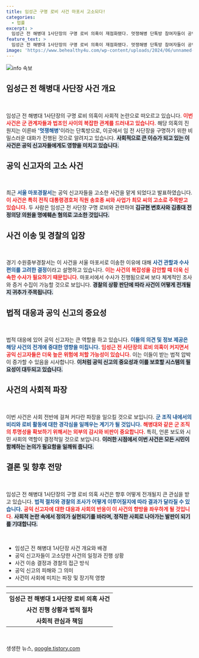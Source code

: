 ```yaml
---
title: 임성근 구명 로비 사건 마포서 고소되다!
categories:
  - 법률
excerpt: >
  임성근 전 해병대 1사단장의 구명 로비 의혹이 재점화됐다. 멋쟁해병 단톡방 참여자들이 공익 신고자를 고소하며 사건이 서울 마포경찰서로 이송됐다. 경찰의 결정 배경은 과연 무엇일까? 클릭해서 모든 진실을 확인해보세요!
feature_text: >
  임성근 전 해병대 1사단장의 구명 로비 의혹이 재점화됐다. 멋쟁해병 단톡방 참여자들이 공익 신고자를 고소하며 사건이 서울 마포경찰서로 이송됐다. 경찰의 결정 배경은 과연 무엇일까? 클릭해서 모든 진실을 확인해보세요!
image: 'https://www.behealthy4u.com/wp-content/uploads/2024/06/unnamed-file.png'
---
```


<p><img src="https://www.behealthy4u.com/wp-content/uploads/2024/06/unnamed-file.png" alt="info 속보" /></p>

<h2 data-ke-size="size26">임성근 전 해병대 사단장 사건 개요</h2>

<p data-ke-size="size16">&nbsp;</p>

<p>임성근 전 해병대 1사단장의 구명 로비 의혹이 사회적 논란으로 떠오르고 있습니다. <b><span style="color: #ee2323;">이번 사건은 군 관계자들과 법조인 사이의 복잡한 관계를 드러내고 있습니다.</span></b> 해당 의혹의 진원지는 이른바 <b><span style="color: #1a5490;">'멋쟁해병'</span></b>이라는 단톡방으로, 이곳에서 임 전 사단장을 구명하기 위한 비밀스러운 대화가 진행된 것으로 알려지고 있습니다. <b><span style="background-color: #21538527;">사회적으로 큰 이슈가 되고 있는 이 사건은 공익 신고자들에게도 영향을 미치고 있습니다.</span></b></p>

<h2 data-ke-size="size26">공익 신고자의 고소 사건</h2>

<p data-ke-size="size16">&nbsp;</p>

<p>최근 <b><span style="color: #1a5490;">서울 마포경찰서</span></b>는 공익 신고자들을 고소한 사건을 맡게 되었다고 발표하였습니다. <b><span style="color: #ee2323;">이 사건은 특히 전직 대통령경호처 직원 송호종 씨와 사업가 최모 씨의 고소로 주목받고 있습니다.</span></b> 두 사람은 임성근 전 사단장 구명 로비와 관련하여 <b><span style="background-color: #21538527;">김규현 변호사와 김종대 전 정의당 의원을 명예훼손 혐의로 고소한 것입니다.</span></b> </p>

<h2 data-ke-size="size26">사건 이송 및 경찰의 입장 </h2>

<p data-ke-size="size16">&nbsp;</p>

<p>경기 수원중부경찰서는 이 사건을 서울 마포서로 이송한 이유에 대해 <b><span style="color: #1a5490;">사건 관할과 수사 편의를 고려한 결정</span></b>이라고 설명하고 있습니다. <b><span style="color: #ee2323;">이는 사건의 복잡성을 감안할 때 더욱 신속한 수사가 필요하기 때문입니다.</span></b> 마포서에서 수사가 진행됨으로써 보다 체계적인 조사와 증거 수집이 가능할 것으로 보입니다. <b><span style="background-color: #21538527;">경찰의 상황 판단에 따라 사건이 어떻게 전개될지 귀추가 주목됩니다.</span></b></p>

<h2 data-ke-size="size26">법적 대응과 공익 신고의 중요성</h2>

<p data-ke-size="size16">&nbsp;</p>

<p>법적 대응에 있어 공익 신고자는 큰 역할을 하고 있습니다. <b><span style="color: #1a5490;">이들의 의견 및 정보 제공은 해당 사건의 전개에 중대한 영향을 미칩니다.</span></b> <b><span style="color: #ee2323;">임성근 전 사단장의 로비 의혹이 커지면서 공익 신고자들은 더욱 높은 위험에 처할 가능성이 있습니다.</span></b> 이는 이들이 받는 법적 압박이 증가할 수 있음을 시사합니다. <b><span style="background-color: #21538527;">이처럼 공익 신고의 중요성과 이를 보호할 시스템의 필요성이 대두되고 있습니다.</span></b></p>

<h2 data-ke-size="size26">사건의 사회적 파장</h2>

<p data-ke-size="size16">&nbsp;</p>

<p>이번 사건은 사회 전반에 걸쳐 커다란 파장을 일으킬 것으로 보입니다. <b><span style="color: #1a5490;">군 조직 내에서의 비리와 로비 활동에 대한 경각심을 일깨우는 계기가 될 것입니다.</span></b> <b><span style="color: #ee2323;">해병대와 같은 군 조직의 투명성을 확보하기 위해서는 외부의 감시와 비판이 중요합니다.</span></b> 특히, 언론 보도와 시민 사회의 역할이 결정적일 것으로 보입니다. <b><span style="background-color: #21538527;">이러한 시점에서 이번 사건은 모든 시민이 함께하는 논의가 필요함을 일깨워 줍니다.</span></b></p>

<h2 data-ke-size="size26">결론 및 향후 전망</h2>

<p data-ke-size="size16">&nbsp;</p>

<p>임성근 전 해병대 1사단장의 구명 로비 의혹 사건은 향후 어떻게 전개될지 큰 관심을 받고 있습니다. <b><span style="color: #1a5490;">법적 절차와 경찰의 조사가 어떻게 이루어질지에 따라 결과가 달라질 수 있습니다.</span></b> <b><span style="color: #ee2323;">공익 신고자에 대한 대응과 사회의 반응이 이 사건의 향방을 좌우하게 될 것입니다.</span></b> <b><span style="background-color: #21538527;">사회적 논란 속에서 정의가 실현되기를 바라며, 정직한 사회로 나아가는 발판이 되기를 기대합니다.</span></b> </p>

<p data-ke-size="size16">&nbsp;</p>

<ul>
    <li>임성근 전 해병대 1사단장 사건 개요와 배경</li>
    <li>공익 신고자들이 고소당한 사건의 일정과 진행 상황</li>
    <li>사건 이송 결정과 경찰의 접근 방식</li>
    <li>공익 신고의 피해와 그 의미</li>
    <li>사건이 사회에 미치는 파장 및 장기적 영향</li>
</ul>

<hr>

<table>
    <tr>
        <td style="text-align: center; height: 17px;"><b>임성근 전 해병대 1사단장 로비 의혹 사건</b></td>
    </tr>
    <tr>
        <td style="text-align: center; height: 17px;"><b>사건 진행 상황과 법적 절차</b></td>
    </tr>
    <tr>
        <td style="text-align: center; height: 17px;"><b>사회적 관심과 책임</b></td>
    </tr>
</table>

<p data-ke-size="size16">&nbsp;</p>
생생한 뉴스, <a href="https://qoogle.tistory.com" rel="dofollow">qoogle.tistory.com</a>


